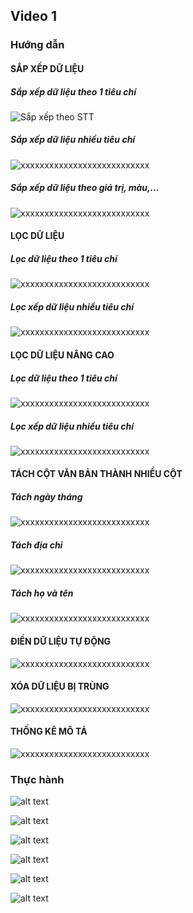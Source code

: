 ## Video 1

### Hướng dẫn

#### SẮP XẾP DỮ LIỆU

##### Sắp xếp dữ liệu theo 1 tiêu chí

![Sắp xếp theo STT](HuongDan/11.png)

##### Sắp xếp dữ liệu nhiều tiêu chí

![xxxxxxxxxxxxxxxxxxxxxxxxxxx](HuongDan/image.png)

##### Sắp xếp dữ liệu theo giá trị, màu,…

![xxxxxxxxxxxxxxxxxxxxxxxxxxx](HuongDan/image-1.png)

#### LỌC DỮ LIỆU

##### Lọc dữ liệu theo 1 tiêu chí

![xxxxxxxxxxxxxxxxxxxxxxxxxxx](HuongDan/image-3.png)

##### Lọc xếp dữ liệu nhiều tiêu chí

![xxxxxxxxxxxxxxxxxxxxxxxxxxx](HuongDan/image-2.png)

#### LỌC DỮ LIỆU NÂNG CAO

##### Lọc dữ liệu theo 1 tiêu chí

![xxxxxxxxxxxxxxxxxxxxxxxxxxx](HuongDan/image-5.png)

##### Lọc xếp dữ liệu nhiều tiêu chí

![xxxxxxxxxxxxxxxxxxxxxxxxxxx](HuongDan/image-6.png)

#### TÁCH CỘT VĂN BẢN THÀNH NHIỀU CỘT

##### Tách ngày tháng

![xxxxxxxxxxxxxxxxxxxxxxxxxxx](HuongDan/image-7.png)

##### Tách địa chỉ

![xxxxxxxxxxxxxxxxxxxxxxxxxxx](HuongDan/image-8.png)

##### Tách họ và tên

![xxxxxxxxxxxxxxxxxxxxxxxxxxx](HuongDan/image-9.png)

#### ĐIỀN DỮ LIỆU TỰ ĐỘNG

![xxxxxxxxxxxxxxxxxxxxxxxxxxx](HuongDan/image-10.png)

#### XÓA DỮ LIỆU BỊ TRÙNG

![xxxxxxxxxxxxxxxxxxxxxxxxxxx](HuongDan/image-11.png)

#### THỐNG KÊ MÔ TẢ

![xxxxxxxxxxxxxxxxxxxxxxxxxxx](HuongDan/image-12.png)

### Thực hành

<!-- "Bỏ vùng trộn (merge) -->

![alt text](ThucHanh/image.png)

<!-- Đóng băng tiêu đề dữ liệu" -->

![alt text](ThucHanh/1111111image.png)

<!-- Tách họ và tên bằng    công thức -->

![alt text](ThucHanh/image-1.png)

<!-- Tách họ và tên bằng    flash fill -->

![alt text](ThucHanh/image-2.png)

<!-- Sắp xếp danh sách theo tên nhân công -->

![alt text](ThucHanh/image-3.png)

<!-- Lập danh các chức vụ của mỗi bộ phận ( Remove Duplicates) -->

![alt text](ThucHanh/image-4.png)
